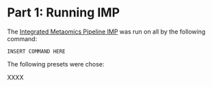 # Part 1: Running IMP

The [Integrated Metaomics Pipeline IMP](https://git-r3lab.uni.lu/IMP/IMP/) was run on all by the following command:

```
INSERT COMMAND HERE
```

The following presets were chose:

XXXX
